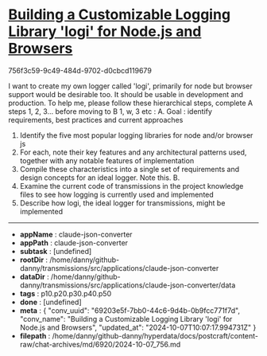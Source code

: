# [Building a Customizable Logging Library 'logi' for Node.js and Browsers](https://claude.ai/chat/69203e5f-7bb0-44c6-9d4b-0b9fcc771f7d)

756f3c59-9c49-484d-9702-d0cbcd119679

I want to create my own logger called 'logi', primarily for node but browser support would be desirable too. It should be usable in development and production. To help me, please follow these hierarchical steps, complete A steps 1, 2, 3...  before moving to B 1, w, 3 etc  : 
A. Goal : identify requirements, best practices and current approaches
1. Identify the five most popular logging libraries for node and/or browser js
2. For each, note their key features and any architectural patterns used, together with any notable features of implementation
3. Compile these characteristics into a single set of requirements and design concepts for an ideal logger. Note this.
B. 
1. Examine the current code of transmissions in the project knowledge files to see how logging is currently used and implemented
2. Describe how logi, the ideal logger for transmissions, might be implemented

---

* **appName** : claude-json-converter
* **appPath** : claude-json-converter
* **subtask** : [undefined]
* **rootDir** : /home/danny/github-danny/transmissions/src/applications/claude-json-converter
* **dataDir** : /home/danny/github-danny/transmissions/src/applications/claude-json-converter/data
* **tags** : p10.p20.p30.p40.p50
* **done** : [undefined]
* **meta** : {
  "conv_uuid": "69203e5f-7bb0-44c6-9d4b-0b9fcc771f7d",
  "conv_name": "Building a Customizable Logging Library 'logi' for Node.js and Browsers",
  "updated_at": "2024-10-07T10:07:17.994731Z"
}
* **filepath** : /home/danny/github-danny/hyperdata/docs/postcraft/content-raw/chat-archives/md/6920/2024-10-07_756.md